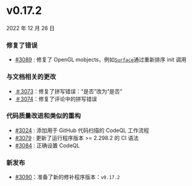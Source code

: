 # v0.17.2 

2022 年 12 月 26 日

### 修复了错误

- [#3089](https://github.com/ManimCommunity/manim/pull/3089) : 修复了 OpenGL mobjects，例如[`Surface`]()通过重新排序 init 调用

### 与文档相关的更改

- [＃3073](https://github.com/ManimCommunity/manim/pull/3073)：修复了拼写错误：“是否”改为“是否”
- [＃3074](https://github.com/ManimCommunity/manim/pull/3074)：修复了评论中的拼写错误

### 代码质量改进和类似的重构

- [#3024](https://github.com/ManimCommunity/manim/pull/3024) : 添加用于 GitHub 代码扫描的 CodeQL 工作流程
- [#3079](https://github.com/ManimCommunity/manim/pull/3079) : 更新了运行程序版本 >= 2.298.2 的 CI 语法
- [#3084](https://github.com/ManimCommunity/manim/pull/3084) : 正确设置 CodeQL

### 新发布

- [#3090](https://github.com/ManimCommunity/manim/pull/3090)：准备了新的修补程序版本：`v0.17.2`
